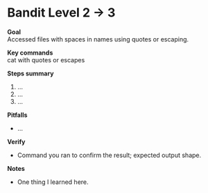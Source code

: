 # Bandit Level 2 → 3

**Goal**  
Accessed files with spaces in names using quotes or escaping.

**Key commands**  
cat with quotes or escapes

**Steps summary**  
1. …
2. …
3. …

**Pitfalls**  
- …

**Verify**  
- Command you ran to confirm the result; expected output shape.

**Notes**  
- One thing I learned here.
